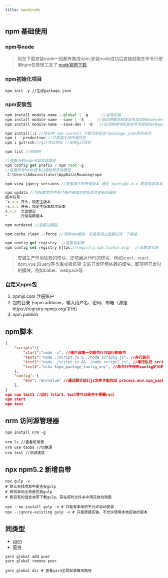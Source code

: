 ```yaml
---
title: npm与node
---
```

## npm 基础使用
### npm与node
> 现在下载安装node一般都有集成npm,安装node成功后直接就能在命令行使用npm包管理工具了
[node官网下载](https://nodejs.org/en/download/)

### npm初始化项目
```shell
npm init -y //生成package.json

```

### npm安装包
```javascript
npm install module-name --global | -g      //全局安装
npm install module-name --save | -S      //自动把模块和版本号添加到dependencies(生产环境)部分
npm install module-name --save-dev | -D   //自动把模块和版本号添加到devDependencies(开发环境)部分

npm install||i //项目中 npm install 下载当前目录下package.json的所有包
npm i --production //只安装生成环境的包
npm i git+ssh://git项目地址 //安装git项目

npm list //依赖树

//查看当前node全局安装路径
npm config get prefix / npm root -g
//查看所有node版本公用全局安装路径
 C:\Users\Administrator\AppData\Roaming\npm

npm view jquery versions //查看插件的所有版本 通过 jquery@x.x.x 安装指定版本

npm updata //将配置文件中各个插件未锁定的版本位更新到最新
版本符号:
^x.x.x 开头，锁定主版本
~x.x.x 开头，锁定主版本和次版本
x.x.x  全部锁定
*      升级最新版本

npm outdated //查看过期包 

npm cache clean --force //清除npm缓存，安装错误之后建议清一下再装

npm config get registry  //查看当前源
npm config set registry https://registry.npm.taobao.org/  //设置淘宝源

```
> 安装生产环境依赖的模块，即项目运行时的模块，例如react，react-dom,vue,jQuery等类库或者框架
> 安装开发环境依赖的模块，即项目开发时的模块，例如babel、webpack等

### 自定义npm包
1. npmjs.com 注册账户
2. 包的目录下npm adduser，输入用户名、密码、邮箱（源是https://registry.npmjs.org/才行）
3. npm publish

## npm脚本

```json
{
    "scripts":{ 
        "start":"node -v", //值可设置一切命令行可运行的命令
        "test1":"node ./script.js & ./node script2.js", //并行执行
        "test2":"node ./script.js && ./node script2.js", //串行执行 script.js执行完才会执行2
        "test3":"echo $npm_package_config_env", //命令行中使用config定义的变量
    },
    "config": {
        "env": "envvalue" //通过脚步运行js文件才能同过 process.env.npm_package_config_env 获取到
    },
}
npm run test1 //运行（start、test等可以简写不需要run）
npm start
npm test
```

## nrm 访问源管理器

```shell
npm install nrm -g

nrm ls //查看可用源
nrm use taoba //切换源
nrm test //测试速度
```

## npx npm5.2 新增自带

```shell
npx gulp -v
# 默认先找项目中是否有gulp
# 再找本地全局是否有gulp
# 都没有的话会自带下载gulp，存在临时文件夹中用完自动销毁

npx --no-install gulp -v # 只能有本地的不允许自动安装
npx --ignore-existing gulp -v # 只能直接安装，不允许使用本地安装的版本
```


## 同类型
+ [yarn](https://yarn.bootcss.com/docs/usage/)
+ [简书](https://www.jianshu.com/p/59e990b90483)

```shell
yarn global add puer 
yarn global remove puer

yarn global dir # 查看yarn全局安装模块路径
```